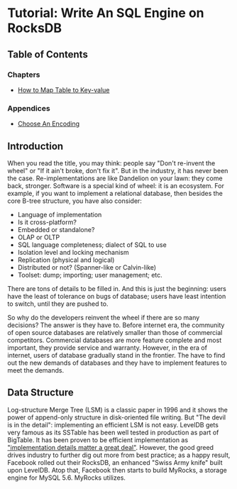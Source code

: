 # Tutorial: Write An SQL Engine on RocksDB

## Table of Contents

### Chapters

- [How to Map Table to Key-value](./how-to-map-table.md)

### Appendices

- [Choose An Encoding](./choose-an-encoding.md)

## Introduction

When you read the title, you may think:
people say "Don't re-invent the wheel" or "If it ain't broke, don't fix it".
But in the industry, it has never been the case. Re-implementations are like
Dandelion on your lawn: they come back, stronger.
Software is a special kind of wheel: it is an ecosystem.
For example, if you want to implement a relational database, then besides the
core B-tree structure, you have also consider:

* Language of implementation
* Is it cross-platform?
* Embedded or standalone?
* OLAP or OLTP
* SQL language completeness; dialect of SQL to use
* Isolation level and locking mechanism
* Replication (physical and logical)
* Distributed or not? (Spanner-like or Calvin-like)
* Toolset: dump; importing; user management; etc.

There are tons of details to be filled in. And this is just the beginning:
users have the least of tolerance on bugs of database;
users have least intention to switch, until they are pushed to.

So why do the developers reinvent the wheel if there are so many decisions?
The answer is they have to. Before internet era, the community of
open source databases are relatively smaller than those of commercial competitors.
Commercial databases are more feature complete and most important,
they provide service and warranty. However, in the era of internet,
users of database gradually stand in the frontier.
The have to find out the new demands of databases and they have to 
implement features to meet the demands. 

## Data Structure

Log-structure Merge Tree (LSM) is a classic paper in 1996 and it shows 
the power of append-only structure in disk-oriented file writing.
But "The devil is in the detail": implementing an efficient LSM is not easy.
LevelDB gets very famous as its SSTable has been well tested in production as part of BigTable.
It has been proven to be efficient implementation as 
["implementation details matter a great deal"](https://www.igvita.com/2012/02/06/sstable-and-log-structured-storage-leveldb/).
However, the good greed drives industry to further dig out more from best practice;
as a happy result, Facebook rolled out their RocksDB, 
an enhanced "Swiss Army knife" built upon LevelDB. Atop that, 
Facebook then starts to build MyRocks, a storage engine for MySQL 5.6.
MyRocks utilizes.


